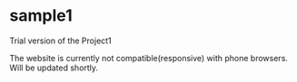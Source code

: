 # sample1
Trial version of the Project1

The website is currently not compatible(responsive) with phone browsers. Will be updated shortly.

